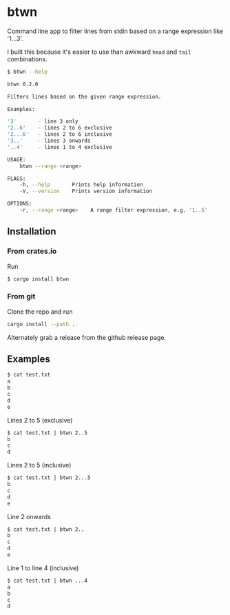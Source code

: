 
# btwn

Command line app to filter lines from stdin based on a range expression like '1...3'.

I built this because it's easier to use than awkward `head` and `tail` combinations.

```bash
$ btwn --help

btwn 0.2.0

Filters lines based on the given range expression.

Examples:

'3'       - line 3 only
'2..6'    - lines 2 to 6 exclusive
'2...6'   - lines 2 to 6 inclusive
'3..'     - lines 3 onwards
'..4'     - lines 1 to 4 exclusive

USAGE:
    btwn --range <range>

FLAGS:
    -h, --help       Prints help information
    -V, --version    Prints version information

OPTIONS:
    -r, --range <range>    A range filter expression, e.g. '1..5'
```

## Installation

### From crates.io

Run

```bash
$ cargo install btwn
```

### From git

Clone the repo and run

```bash
cargo install --path .
```

Alternately grab a release from the github release page.


## Examples


```bash
$ cat test.txt
a
b
c
d
e
```

Lines 2 to 5 (exclusive)

```bash
$ cat test.txt | btwn 2..5
b
c
d
```

Lines 2 to 5 (inclusive)

```bash
$ cat test.txt | btwn 2...5
b
c
d
e
```

Line 2 onwards

```bash
$ cat test.txt | btwn 2..
b
c
d
e
```

Line 1 to line 4 (inclusive)

```bash
$ cat test.txt | btwn ...4
a
b
c
d
```
